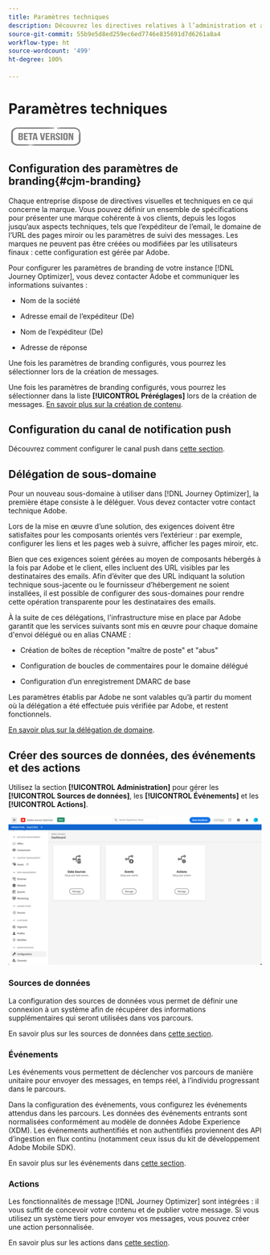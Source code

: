 ```yaml
---
title: Paramètres techniques
description: Découvrez les directives relatives à l’administration et aux paramètres.
source-git-commit: 55b9e5d8ed259ec6ed7746e835691d7d6261a8a4
workflow-type: ht
source-wordcount: '499'
ht-degree: 100%

---
```


# Paramètres techniques

![](assets/do-not-localize/badge.png)

## Configuration des paramètres de branding{#cjm-branding}

Chaque entreprise dispose de directives visuelles et techniques en ce qui concerne la marque. Vous pouvez définir un ensemble de spécifications pour présenter une marque cohérente à vos clients, depuis les logos jusqu’aux aspects techniques, tels que l’expéditeur de l’email, le domaine de l’URL des pages miroir ou les paramètres de suivi des messages.
Les marques ne peuvent pas être créées ou modifiées par les utilisateurs finaux : cette configuration est gérée par Adobe.

Pour configurer les paramètres de branding de votre instance [!DNL Journey Optimizer], vous devez contacter Adobe et communiquer les informations suivantes :

* Nom de la société

* Adresse email de l’expéditeur (De)

* Nom de l’expéditeur (De)

* Adresse de réponse

Une fois les paramètres de branding configurés, vous pourrez les sélectionner lors de la création de messages.

Une fois les paramètres de branding configurés, vous pourrez les sélectionner dans la liste **[!UICONTROL Préréglages]** lors de la création de messages. [En savoir plus sur la création de contenu](create-message.md).

## Configuration du canal de notification push

Découvrez comment configurer le canal push dans [cette section](configure-push.md).

## Délégation de sous-domaine

Pour un nouveau sous-domaine à utiliser dans [!DNL Journey Optimizer], la première étape consiste à le déléguer. Vous devez contacter votre contact technique Adobe.

Lors de la mise en œuvre d’une solution, des exigences doivent être satisfaites pour les composants orientés vers l’extérieur : par exemple, configurer les liens et les pages web à suivre, afficher les pages miroir, etc.

Bien que ces exigences soient gérées au moyen de composants hébergés à la fois par Adobe et le client, elles incluent des URL visibles par les destinataires des emails.  Afin d’éviter que des URL indiquant la solution technique sous-jacente ou le fournisseur d’hébergement ne soient installées, il est possible de configurer des sous-domaines pour rendre cette opération transparente pour les destinataires des emails.

À la suite de ces délégations, l&#39;infrastructure mise en place par Adobe garantit que les services suivants sont mis en œuvre pour chaque domaine d&#39;envoi délégué ou en alias CNAME :

* Création de boîtes de réception &quot;maître de poste&quot; et &quot;abus&quot;

* Configuration de boucles de commentaires pour le domaine délégué

* Configuration d’un enregistrement DMARC de base

Les paramètres établis par Adobe ne sont valables qu’à partir du moment où la délégation a été effectuée puis vérifiée par Adobe, et restent fonctionnels.

[En savoir plus sur la délégation de domaine](https://helpx.adobe.com/fr/campaign/kb/domain-name-delegation.html).


## Créer des sources de données, des événements et des actions

Utilisez la section **[!UICONTROL Administration]** pour gérer les **[!UICONTROL Sources de données]**, les **[!UICONTROL Événements]** et les **[!UICONTROL Actions]**.

![](assets/admin-menu.png)

### Sources de données

La configuration des sources de données vous permet de définir une connexion à un système afin de récupérer des informations supplémentaires qui seront utilisées dans vos parcours.

En savoir plus sur les sources de données dans [cette section](../using/datasource/about-data-sources.md).

### Événements

Les événements vous permettent de déclencher vos parcours de manière unitaire pour envoyer des messages, en temps réel, à l’individu progressant dans le parcours.

Dans la configuration des événements, vous configurez les événements attendus dans les parcours. Les données des événements entrants sont normalisées conformément au modèle de données Adobe Experience (XDM). Les événements authentifiés et non authentifiés proviennent des API d’ingestion en flux continu (notamment ceux issus du kit de développement Adobe Mobile SDK).

En savoir plus sur les événements dans [cette section](../using/event/about-events.md).

### Actions

Les fonctionnalités de message [!DNL Journey Optimizer] sont intégrées : il vous suffit de concevoir votre contenu et de publier votre message. Si vous utilisez un système tiers pour envoyer vos messages, vous pouvez créer une action personnalisée.

En savoir plus sur les actions dans [cette section](../using/action/action.md).
